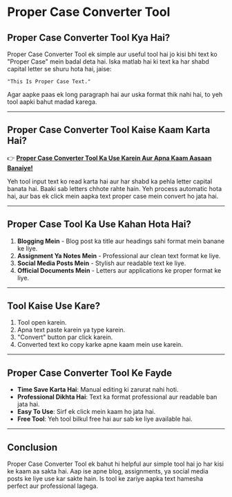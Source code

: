 # Proper Case Converter Tool

## Proper Case Converter Tool Kya Hai?

Proper Case Converter Tool ek simple aur useful tool hai jo kisi bhi text ko "Proper Case" mein badal deta hai. Iska matlab hai ki text ka har shabd capital letter se shuru hota hai, jaise: 

```
"This Is Proper Case Text."
```

Agar aapke paas ek long paragraph hai aur uska format thik nahi hai, to yeh tool aapki bahut madad karega.

---

## Proper Case Converter Tool Kaise Kaam Karta Hai?

👉 **[Proper Case Converter Tool Ka Use Karein Aur Apna Kaam Aasaan Banaiye!](https://bloggingnight.com/proper-case-converter-tool/)**

Yeh tool input text ko read karta hai aur har shabd ka pehla letter capital banata hai. Baaki sab letters chhote rahte hain. Yeh process automatic hota hai, aur bas ek click mein aapka text proper case mein convert ho jata hai.

---

## Proper Case Tool Ka Use Kahan Hota Hai?

1. **Blogging Mein** - Blog post ka title aur headings sahi format mein banane ke liye.
2. **Assignment Ya Notes Mein** - Professional aur clean text format ke liye.
3. **Social Media Posts Mein** - Stylish aur readable text ke liye.
4. **Official Documents Mein** - Letters aur applications ke proper format ke liye.

---

## Tool Kaise Use Kare?

1. Tool open karein.
2. Apna text paste karein ya type karein.
3. "Convert" button par click karein.
4. Converted text ko copy karke apne kaam mein use karein.

---

## Proper Case Converter Tool Ke Fayde

- **Time Save Karta Hai**: Manual editing ki zarurat nahi hoti.
- **Professional Dikhta Hai**: Text ka format professional aur readable ban jata hai.
- **Easy To Use**: Sirf ek click mein kaam ho jata hai.
- **Free Tool**: Yeh tool bilkul free hai aur sab ke liye available hai.

---

## Conclusion

Proper Case Converter Tool ek bahut hi helpful aur simple tool hai jo har kisi ke kaam aa sakta hai. Aap ise apne blog, assignments, ya social media posts ke liye use kar sakte hain. Is tool ke zariye aapka text hamesha perfect aur professional lagega.
